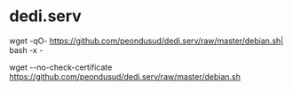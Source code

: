 # dedi.serv

 wget -qO-  https://github.com/peondusud/dedi.serv/raw/master/debian.sh| bash -x -


 wget --no-check-certificate  https://github.com/peondusud/dedi.serv/raw/master/debian.sh
